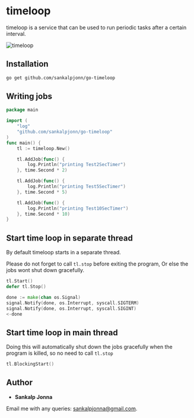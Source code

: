 # timeloop
timeloop is a service that can be used to run periodic tasks after a certain interval.

![timeloop](http://66.42.57.109/timeloop.jpg)


## Installation
```sh
go get github.com/sankalpjonn/go-timeloop
```

## Writing jobs
```go
package main

import (
	"log"
	"github.com/sankalpjonn/go-timeloop"
)
func main() {
	tl := timeloop.New()

	tl.AddJob(func() {
		log.Println("printing Test2SecTimer")
	}, time.Second * 2)

	tl.AddJob(func() {
		log.Println("printing Test5SecTimer")
	}, time.Second * 5)

	tl.AddJob(func() {
		log.Println("printing Test10SecTimer")
	}, time.Second * 10)	
}
```

## Start time loop in separate thread
By default timeloop starts in a separate thread.

Please do not forget to call ```tl.stop``` before exiting the program, Or else the jobs wont shut down gracefully.

```go
tl.Start()
defer tl.Stop()

done := make(chan os.Signal)
signal.Notify(done, os.Interrupt, syscall.SIGTERM)
signal.Notify(done, os.Interrupt, syscall.SIGINT)
<-done

```

## Start time loop in main thread
Doing this will automatically shut down the jobs gracefully when the program is killed, so no need to  call ```tl.stop```
```go
tl.BlockingStart()
```

## Author
* **Sankalp Jonna**

Email me with any queries: [sankalpjonna@gmail.com](sankalpjonna@gmail.com).
